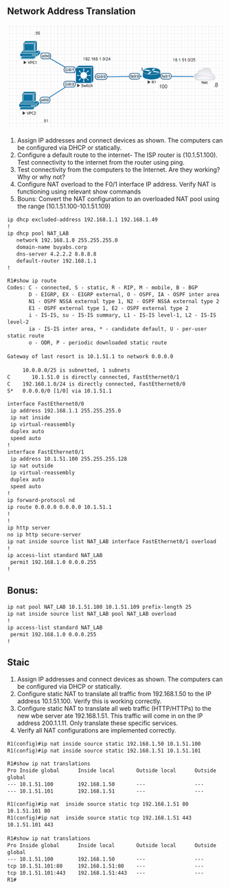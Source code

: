 ## Network Address Translation

<img src=images\2017-09-25_11-20-16.png>

1. Assign IP addresses and connect devices as shown. The computers can be configured via DHCP or statically.
2. Configure a default route to the internet- The ISP router is (10.1.51.100). Test connectivity to the internet from the router using ping.
3. Test connectivity from the computers to the Internet. Are they working? Why or why not?
4. Configure NAT overload to the F0/1 interface IP address. Verify NAT is functioning using relevant show commands 
5. Bouns: Convert the NAT configuration to an overloaded NAT pool using the range (10.1.51.100-10.1.51.109)

```
ip dhcp excluded-address 192.168.1.1 192.168.1.49
!
ip dhcp pool NAT_LAB
   network 192.168.1.0 255.255.255.0
   domain-name buyabs.corp
   dns-server 4.2.2.2 8.8.8.8 
   default-router 192.168.1.1 
!
```

```
R1#show ip route 
Codes: C - connected, S - static, R - RIP, M - mobile, B - BGP
       D - EIGRP, EX - EIGRP external, O - OSPF, IA - OSPF inter area 
       N1 - OSPF NSSA external type 1, N2 - OSPF NSSA external type 2
       E1 - OSPF external type 1, E2 - OSPF external type 2
       i - IS-IS, su - IS-IS summary, L1 - IS-IS level-1, L2 - IS-IS level-2
       ia - IS-IS inter area, * - candidate default, U - per-user static route
       o - ODR, P - periodic downloaded static route

Gateway of last resort is 10.1.51.1 to network 0.0.0.0

     10.0.0.0/25 is subnetted, 1 subnets
C       10.1.51.0 is directly connected, FastEthernet0/1
C    192.168.1.0/24 is directly connected, FastEthernet0/0
S*   0.0.0.0/0 [1/0] via 10.1.51.1

```

```
interface FastEthernet0/0
 ip address 192.168.1.1 255.255.255.0
 ip nat inside
 ip virtual-reassembly
 duplex auto
 speed auto
!
interface FastEthernet0/1
 ip address 10.1.51.100 255.255.255.128
 ip nat outside
 ip virtual-reassembly
 duplex auto
 speed auto
!
ip forward-protocol nd
ip route 0.0.0.0 0.0.0.0 10.1.51.1
!
!
ip http server
no ip http secure-server
ip nat inside source list NAT_LAB interface FastEthernet0/1 overload
!
ip access-list standard NAT_LAB
 permit 192.168.1.0 0.0.0.255
!

```

## Bonus:

```
ip nat pool NAT_LAB 10.1.51.100 10.1.51.109 prefix-length 25
ip nat inside source list NAT_LAB pool NAT_LAB overload
!
ip access-list standard NAT_LAB
 permit 192.168.1.0 0.0.0.255
!
```

## Staic

1. Assign IP addresses and connect devices as shown. The computers can be configured via DHCP or statically.
2. Configure static NAT to translate all traffic from 192.168.1.50 to the IP address 10.1.51.100. Verify this is working correctly.
3. Configure static NAT to translate all web traffic (HTTP/HTTPs) to the new wbe server ate 192.168.1.51. This traffic will come in on the IP address 200.1.1.11. Only translate these specific services.
4. Verify all NAT configurations are implemented correctly. 

```
R1(config)#ip nat inside source static 192.168.1.50 10.1.51.100
R1(config)#ip nat inside source static 192.168.1.51 10.1.51.101
```

```
R1#show ip nat translations 
Pro Inside global      Inside local       Outside local      Outside global
--- 10.1.51.100        192.168.1.50       ---                --- 
--- 10.1.51.101        192.168.1.51       ---                ---
```

```
R1(config)#ip nat  inside source static tcp 192.168.1.51 80 10.1.51.101 80 
R1(config)#ip nat  inside source static tcp 192.168.1.51 443 10.1.51.101 443 

R1#show ip nat translations 
Pro Inside global      Inside local       Outside local      Outside global
--- 10.1.51.100        192.168.1.50       ---                ---
tcp 10.1.51.101:80     192.168.1.51:80    ---                ---
tcp 10.1.51.101:443    192.168.1.51:443   ---                ---
R1#
```